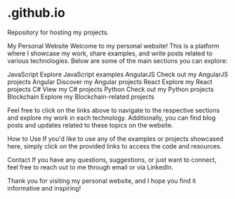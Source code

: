 # .github.io
Repository for hosting my projects.

My Personal Website
Welcome to my personal website! This is a platform where I showcase my work, share examples, and write posts related to various technologies. Below are some of the main sections you can explore:

JavaScript
Explore JavaScript examples
AngularJS
Check out my AngularJS projects
Angular
Discover my Angular projects
React
Explore my React projects
C#
View my C# projects
Python
Check out my Python projects
Blockchain
Explore my Blockchain-related projects

Feel free to click on the links above to navigate to the respective sections and explore my work in each technology. Additionally, you can find blog posts and updates related to these topics on the website.

How to Use
If you'd like to use any of the examples or projects showcased here, simply click on the provided links to access the code and resources.

Contact
If you have any questions, suggestions, or just want to connect, feel free to reach out to me through email or via LinkedIn.

Thank you for visiting my personal website, and I hope you find it informative and inspiring!